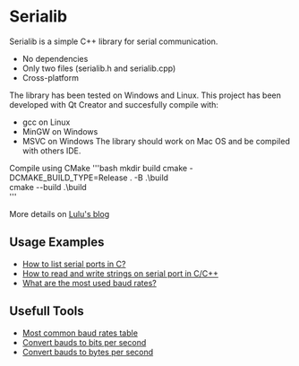 # Serialib

Serialib is a simple C++ library for serial communication. 
* No dependencies
* Only two files (serialib.h and serialib.cpp)
* Cross-platform

The library has been tested on Windows and Linux. This project has been developed 
with Qt Creator and succesfully compile with:
* gcc on Linux
* MinGW on Windows
* MSVC on Windows
The library should work on Mac OS and be compiled with others IDE.

Compile using CMake
'''bash
mkdir build
cmake -DCMAKE_BUILD_TYPE=Release . -B .\build\
cmake --build .\build\
'''

More details on [Lulu's blog](https://lucidar.me/en/serialib/cross-plateform-rs232-serial-library/)

## Usage Examples

* [How to list serial ports in C?](https://lucidar.me/en/serialib/scan-serial-ports/)
* [How to read and write strings on serial port in C/C++](https://lucidar.me//en/serialib/read-and-write-strings-on-serial-port-in-c-cpp/)
* [What are the most used baud rates?](https://lucidar.me/en/serialib/what-are-the-most-used-baud-rates/)

## Usefull Tools

* [Most common baud rates table](https://lucidar.me/en/serialib/most-used-baud-rates-table/)
* [Convert bauds to bits per second](https://lucidar.me/en/serialib/convert-bauds-to-bits-per-second/)
* [Convert bauds to bytes per second](https://lucidar.me/en/serialib/convert-bauds-to-bytes-per-second/)
